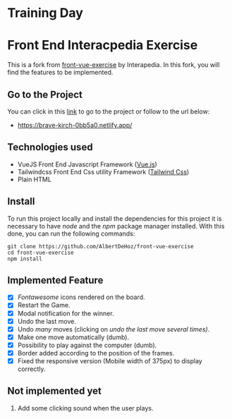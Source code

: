 # Training Day

# Front End Interacpedia Exercise

This is a fork from [front-vue-exercise](https://github.com/Ideaminds/front-vue-exercise) by Interapedia. In this fork, you will find the features to be implemented.

## Go to the Project
You can click in this [link](https://brave-kirch-0bb5a0.netlify.app/) to go to the project or follow to the url below:
- https://brave-kirch-0bb5a0.netlify.app/
## Technologies used

- VueJS Front End Javascript Framework ([Vue.js](https://vuejs.org/))
- Tailwindcss Front End Css utility Framework ([Tailwind Css](https://tailwindcss.com/))
- Plain HTML

## Install

To run this project locally and install the dependencies for this project it is necessary to have *node* and the *npm* package manager installed. With this done, you can run the following commands:

```
git clone https://github.com/AlbertDeHoz/front-vue-exercise
cd front-vue-exercise
npm install
```

## Implemented Feature

- [x]  *Fontawesome* icons rendered on the board.
- [x]  Restart the Game.
- [x]  Modal notification for the winner.
- [x]  Undo the last move.
- [x]  Undo *many* moves (clicking on *undo the last move several times)*.
- [x]  Make one move automatically (dumb).
- [x]  Possibility to play against the computer (dumb).
- [x]  Border added according to the position of the frames.
- [x]  Fixed the responsive version (Mobile width of 375px) to display correctly.

## Not implemented yet

1. Add some clicking sound when the user plays.
